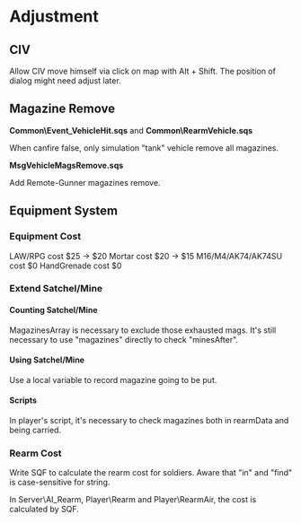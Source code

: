 # Adjustment
## CIV
Allow CIV move himself via click on map with Alt + Shift. The position of dialog might need adjust later.

## Magazine Remove
**Common\Event_VehicleHit.sqs** and **Common\RearmVehicle.sqs**

When canfire false, only simulation "tank" vehicle remove all magazines.

**MsgVehicleMagsRemove.sqs**

Add Remote-Gunner magazines remove.

## Equipment System
### Equipment Cost
LAW/RPG cost $25 -> $20
Mortar cost $20 -> $15
M16/M4/AK74/AK74SU cost $0
HandGrenade cost $0

### Extend Satchel/Mine
#### Counting Satchel/Mine
MagazinesArray is necessary to exclude those exhausted mags. It's still necessary to use "magazines" directly to check "minesAfter".
#### Using Satchel/Mine
Use a local variable to record magazine going to be put.

#### Scripts
In player's script, it's necessary to check magazines both in rearmData and being carried.



### Rearm Cost
Write SQF to calculate the rearm cost for soldiers. Aware that "in" and "find" is case-sensitive for string.

In Server\AI_Rearm, Player\Rearm and Player\RearmAir, the cost is calculated by SQF.
